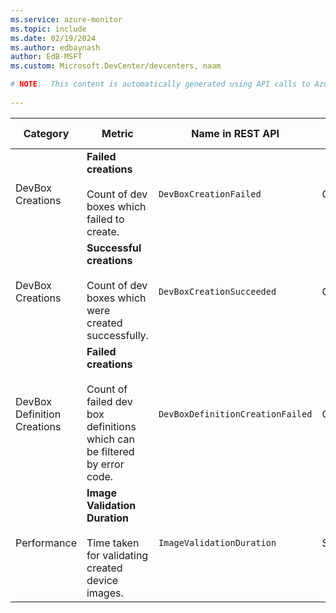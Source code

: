 ```yaml
---
ms.service: azure-monitor
ms.topic: include
ms.date: 02/19/2024
ms.author: edbaynash
author: EdB-MSFT
ms.custom: Microsoft.DevCenter/devcenters, naam

# NOTE:  This content is automatically generated using API calls to Azure. Any edits made on these files will be overwritten in the next run of the script. 
 
---
```



|Category|Metric|Name in REST API|Unit|Aggregation|Dimensions|Time Grains|DS Export|
|---|---|---|---|---|---|---|---|
|DevBox Creations|**Failed creations**<br><br>Count of dev boxes which failed to create. |`DevBoxCreationFailed` |Count |Count |`ProjectId`, `ErrorCode`|PT1M |Yes|
|DevBox Creations|**Successful creations**<br><br>Count of dev boxes which were created successfully. |`DevBoxCreationSucceeded` |Count |Count |`ProjectId`|PT1M |Yes|
|DevBox Definition Creations|**Failed creations**<br><br>Count of failed dev box definitions which can be filtered by error code. |`DevBoxDefinitionCreationFailed` |Count |Count |`ErrorDetails`|PT1M |Yes|
|Performance|**Image Validation Duration**<br><br>Time taken for validating created device images. |`ImageValidationDuration` |Seconds |Average, Maximum, Minimum |\<none\>|PT1M |Yes|
